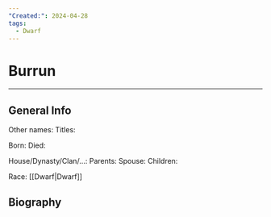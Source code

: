 ```yaml
---
"Created:": 2024-04-28
tags:
  - Dwarf
---
```


# Burrun
---

## General Info

Other names:
Titles: 

Born:
Died:

House/Dynasty/Clan/...:
Parents: 
Spouse:
Children:

Race: [[Dwarf|Dwarf]]



## Biography

